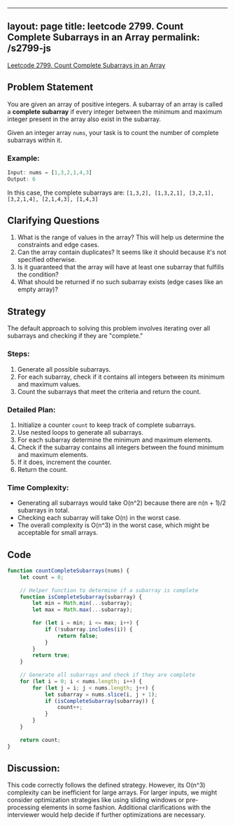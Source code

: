 
---
layout: page
title: leetcode 2799. Count Complete Subarrays in an Array
permalink: /s2799-js
---
[Leetcode 2799. Count Complete Subarrays in an Array](https://algoadvance.github.io/algoadvance/l2799)
## Problem Statement

You are given an array of positive integers. A subarray of an array is called a **complete subarray** if every integer between the minimum and maximum integer present in the array also exist in the subarray.

Given an integer array `nums`, your task is to count the number of complete subarrays within it.

### Example:

```javascript
Input: nums = [1,3,2,1,4,3]
Output: 6
```

In this case, the complete subarrays are: `[1,3,2], [1,3,2,1], [3,2,1], [3,2,1,4], [2,1,4,3], [1,4,3]`

## Clarifying Questions
1. What is the range of values in the array? This will help us determine the constraints and edge cases.
2. Can the array contain duplicates? It seems like it should because it's not specified otherwise.
3. Is it guaranteed that the array will have at least one subarray that fulfills the condition?
4. What should be returned if no such subarray exists (edge cases like an empty array)?

## Strategy
The default approach to solving this problem involves iterating over all subarrays and checking if they are "complete."

### Steps:
1. Generate all possible subarrays.
2. For each subarray, check if it contains all integers between its minimum and maximum values.
3. Count the subarrays that meet the criteria and return the count.

### Detailed Plan:
1. Initialize a counter `count` to keep track of complete subarrays.
2. Use nested loops to generate all subarrays.
3. For each subarray determine the minimum and maximum elements.
4. Check if the subarray contains all integers between the found minimum and maximum elements.
5. If it does, increment the counter.
6. Return the count.

### Time Complexity:
- Generating all subarrays would take O(n^2) because there are n(n + 1)/2 subarrays in total.
- Checking each subarray will take O(n) in the worst case.
- The overall complexity is O(n^3) in the worst case, which might be acceptable for small arrays.

## Code
```javascript
function countCompleteSubarrays(nums) {
    let count = 0;
    
    // Helper function to determine if a subarray is complete
    function isCompleteSubarray(subarray) {
        let min = Math.min(...subarray);
        let max = Math.max(...subarray);
        
        for (let i = min; i <= max; i++) {
            if (!subarray.includes(i)) {
                return false;
            }
        }
        return true;
    }
    
    // Generate all subarrays and check if they are complete
    for (let i = 0; i < nums.length; i++) {
        for (let j = i; j < nums.length; j++) {
            let subarray = nums.slice(i, j + 1);
            if (isCompleteSubarray(subarray)) {
                count++;
            }
        }
    }
    
    return count;
}
```

## Discussion:
This code correctly follows the defined strategy. However, its O(n^3) complexity can be inefficient for large arrays. For larger inputs, we might consider optimization strategies like using sliding windows or pre-processing elements in some fashion. Additional clarifications with the interviewer would help decide if further optimizations are necessary.